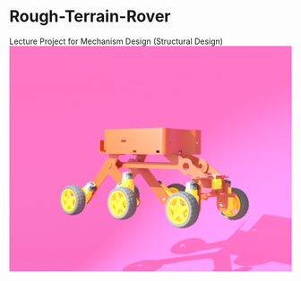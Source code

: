 # Rough-Terrain-Rover
Lecture Project for Mechanism Design (Structural Design)
![](3.Images\onlyrobot_v2.png)